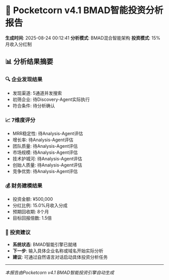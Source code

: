 # 🎯 Pocketcorn v4.1 BMAD智能投资分析报告

**生成时间**: 2025-08-24 00:12:41
**分析模式**: BMAD混合智能架构
**投资模式**: 15%月收入分红制

## 📊 分析结果摘要

### 🔍 企业发现结果
- 发现渠道: 5通道并发搜索
- 初筛企业: 待Discovery-Agent实际执行
- 符合条件: 待分析确认

### 📈 7维度评分
- MRR稳定性: 待Analysis-Agent评估
- 增长率: 待Analysis-Agent评估  
- 团队质量: 待Analysis-Agent评估
- 市场规模: 待Analysis-Agent评估
- 技术护城河: 待Analysis-Agent评估
- 创始人质量: 待Analysis-Agent评估
- 竞争优势: 待Analysis-Agent评估

### 💰 财务建模结果
- 投资金额: ¥500,000
- 分红比例: 15.0%月收入分成
- 预期回收期: 8个月
- 目标回报倍数: 1.5倍

### 🎯 投资建议
- **系统状态**: BMAD智能引擎已就绪
- **下一步**: 输入具体企业名称或域名开始实际分析
- **建议**: 可通过自然语言对话启动具体投资分析任务

---
*本报告由Pocketcorn v4.1 BMAD智能投资引擎自动生成*
